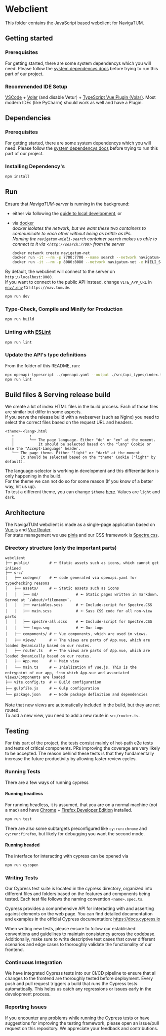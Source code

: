 # Webclient

This folder contains the JavaScript based webclient for NavigaTUM.

## Getting started

### Prerequisites

For getting started, there are some system dependencys which you will need.
Please follow the [system dependencys docs](/resources/documentation/Dependencys.md) before trying to run this part of our project.

### Recommended IDE Setup

[VSCode](https://code.visualstudio.com/) + [Volar](https://marketplace.visualstudio.com/items?itemName=Vue.volar) (and disable Vetur) + [TypeScript Vue Plugin (Volar)](https://marketplace.visualstudio.com/items?itemName=Vue.vscode-typescript-vue-plugin).
Most modern IDEs (like PyCharm) should work as well and have a Plugin.

## Dependencies

### Prerequisites

For getting started, there are some system dependencys which you will need.
Please follow the [system dependencys docs](/resources/documentation/Dependencys.md) before trying to run this part of our project.

### Installing Dependency's

```bash
npm install
```

## Run

Ensure that _NavigaTUM-server_ is running in the background:

- either via following the [guide to local development](../server/README.md), or
- via [docker](https://docs.docker.com/)  
   _docker isolates the network, but we want these two containers to communicate to each other without being as brittle as IPs._  
   _Naming the `navigatum-mieli-search` container `search` makes us able to connect to it via <`http://search:7700`> from the server_

  ```bash
  docker network create navigatum-net
  docker run -it --rm -p 7700:7700 --name search --network navigatum-net ghcr.io/tum-dev/navigatum-mieli-search:main
  docker run -it --rm -p 8080:8080 --network navigatum-net -e MIELI_SEARCH_ADDR=search ghcr.io/tum-dev/navigatum-server:main
  ```

By default, the webclient will connect to the server on `http://localhost:8080`.  
If you want to connect to the public API instead, change `VITE_APP_URL` in [`env/.env`](./env/.env) to `https://nav.tum.de`.

```sh
npm run dev
```

### Type-Check, Compile and Minify for Production

```sh
npm run build
```

### Linting with [ESLint](https://eslint.org/)

```sh
npm run lint
```

### Update the API's type definitions

From the folder of this README, run:

```sh
npx openapi-typescript ../openapi.yaml --output ./src/api_types/index.ts --export-type --immutable-types --support-array-length
npm run lint
```

## Build files & Serving release build

We create a lot of index HTML files in the build process.
Each of those files are similar but differ in some aspects.  
If you serve the release build with a webserver (such as Nginx) you need to select the correct files based on the request URL and headers.

```plain
<theme>-<lang>.html
   ↑       ↑
   │       └── The page language. Either "de" or "en" at the moment.
   │           It should be selected based on the "lang" Cookie or else the "Accept-Language" header.
   └── The page theme. Either "light" or "dark" at the moment.
       It should be selected based on the "theme" Cookie ("light" by default).
```

The language-selector is working in development and this differentialtion is only happening in the build.  
For the theme we can not do so for some reason (If you know of a better way, hit us up).  
To test a different theme, you can change `$theme` [here](./src/assets/variables.scss). Values are `light` and `dark`.

## Architecture

The NavigaTUM webclient is made as a single-page application based on [Vue.js](https://vuejs.org/) and [Vue Router](https://router.vuejs.org/).  
For state management we use [pinia](https://pinia.vuejs.org/) and our CSS framework is [Spectre.css](https://picturepan2.github.io/spectre/).

### Directory structure (only the important parts)

```plain
webclient
├── public/         # 🠔 Static assets such as icons, which cannot get inlined
├── src/
│   ├── codegen/    # 🠔 code generated via openapi.yaml for typechecking reasons
│   ├── assets/     # 🠔 Static assets such as icons
│   │   ├── md/                 # 🠔 Static pages written in markdown. Served at `/about/<filename>`.
│   │   ├── variables.scss      # 🠔 Include-script for Spectre.CSS
│   │   ├── main.scss           # 🠔 Sass CSS code for all non-view parts
│   │   ├── spectre-all.scss    # 🠔 Include-script for Spectre.CSS
│   │   └── logo.svg            # 🠔 Our Logo
│   ├── components/ # 🠔 Vue components, which are used in views.
│   ├── views/      # 🠔 The views are parts of App.vue, which are loaded dynamically based on our routes.
│   ├── router.ts   # 🠔 The views are parts of App.vue, which are loaded dynamically based on our routes.
│   ├── App.vue     # 🠔 Main view
│   └── main.ts     # 🠔 Inialization of Vue.js. This is the entrypoint of our app, from which App.vue and associated Views/Components are loaded
├── vite.config.ts  # 🠔 Build configuration
├── gulpfile.js     # 🠔 Gulp configuration
└── package.json    # 🠔 Node package definition and dependencies
```

Note that new views are automatically included in the build, but they are not routed.  
To add a new view, you need to add a new route in `src/router.ts`.

## Testing

For this part of the project, the tests consist mainly of hot-path e2e tests and tests of critical components.
PRs improving the coverage are very likely to be accepted.
The reason behind these tests is that they fundamentally increase the future productivity by allowing faster review cycles.

### Running Tests

There are a few ways of running cypress

#### Running headless

For running headless, it is assumed, that you are on a normal machine (not a mac) and have [Chrome](https://www.google.com/intl/de/chrome/) + [Firefox Developer Edition](https://www.mozilla.org/de/firefox/developer/) installed.

```bash
npm run test
```

There are also some subtargets preconfigured like `cy:run:chrome` and `cy:run:firefox`, but likely for debugging you want the second mode.

#### Running headed

The interface for interacting with cypress can be opened via

```bash
npm run cy:open
```

### Writing Tests

Our Cypress test suite is located in the cypress directory, organized into different files and folders based on the features and components being tested.
Each test file follows the naming convention `<name>.spec.ts`.

Cypress provides a comprehensive API for interacting with and asserting against elements on the web page.
You can find detailed documentation and examples in the official Cypress documentation: <https://docs.cypress.io>

When writing new tests, please ensure to follow our established conventions and guidelines to maintain consistency across the codebase.
Additionally, make sure to write descriptive test cases that cover different scenarios and edge cases to thoroughly validate the functionality of our frontend.

### Continuous Integration

We have integrated Cypress tests into our CI/CD pipeline to ensure that all changes to the frontend are thoroughly tested before deployment.
Every push and pull request triggers a build that runs the Cypress tests automatically.
This helps us catch any regressions or issues early in the development process.

### Reporting Issues

If you encounter any problems while running the Cypress tests or have suggestions for improving the testing framework, please open an issue/pull request on this repository.
We appreciate your feedback and contributions.
